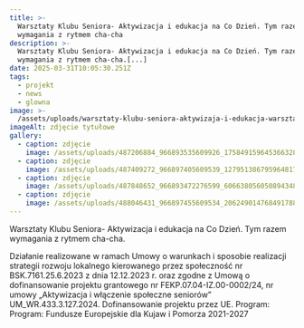 ```yaml
---
title: >-
  Warsztaty Klubu Seniora- Aktywizacja i edukacja na Co Dzień. Tym razem
  wymagania z rytmem cha-cha
description: >-
  Warsztaty Klubu Seniora- Aktywizacja i edukacja na Co Dzień. Tym razem
  wymagania z rytmem cha-cha.[...]
date: 2025-03-31T10:05:30.251Z
tags:
  - projekt
  - news
  - glowna
image: >-
  /assets/uploads/warsztaty-klubu-seniora-aktywizaja-i-edukacja-warsztaty-cha-cha.jpg
imageAlt: zdjęcie tytułowe
gallery:
  - caption: zdjęcie
    image: /assets/uploads/487206884_966893535609926_1758491596453663282_n.jpg
  - caption: zdjęcie
    image: /assets/uploads/487409272_966897405609539_1279513867959648170_n.jpg
  - caption: zdjęcie
    image: /assets/uploads/487848652_966893472276599_6066380560508943484_n.jpg
  - caption: zdjęcie
    image: /assets/uploads/488046431_966897455609534_2062490147684917888_n.jpg
---
```

Warsztaty Klubu Seniora- Aktywizacja i edukacja na Co Dzień. Tym razem wymagania z rytmem cha-cha.

Działanie realizowane w ramach Umowy o warunkach i sposobie realizacji strategii rozwoju lokalnego kierowanego przez społeczność nr BSK.7161.25.6.2023 z dnia 12.12.2023 r. oraz zgodne z Umową o dofinansowanie projektu grantowego nr FEKP.07.04-IZ.00-0002/24, nr umowy „Aktywizacja i włączenie społeczne seniorów” UM_WR.433.3.127.2024. Dofinansowanie projektu przez UE. Program: Program: Fundusze Europejskie dla Kujaw i Pomorza 2021-2027
